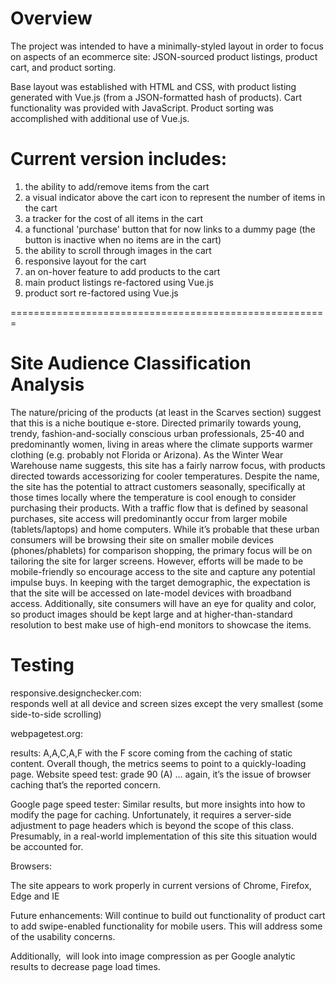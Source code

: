 # Overview

The project was intended to have a minimally-styled layout in order to focus on aspects of an ecommerce site: JSON-sourced product listings, product cart, and product sorting.

Base layout was established with HTML and CSS, with product listing generated with Vue.js (from a JSON-formatted hash of products). Cart functionality was provided with JavaScript. Product sorting was accomplished with additional use of Vue.js.

#  Current version includes:
  1. the ability to add/remove items from the cart
  2. a visual indicator above the cart icon to represent the number of items in the cart
  3. a tracker for the cost of all items in the cart
  4. a functional 'purchase' button that for now links to a dummy page (the button is inactive when no items are in the cart)
  5. the ability to scroll through images in the cart
  6. responsive layout for the cart
  7. an on-hover feature to add products to the cart
  8. main product listings re-factored using Vue.js
  9. product sort re-factored using Vue.js


=======================================================
# Site Audience Classification Analysis

The nature/pricing of the products (at least in the Scarves section) suggest that this is a niche boutique e-store.
Directed primarily towards young, trendy, fashion-and-socially conscious urban professionals, 25-40 and predominantly women, living in areas where the climate supports warmer clothing (e.g. probably not Florida or Arizona). 
As the Winter Wear Warehouse name suggests, this site has a fairly narrow focus, with products directed towards accessorizing for cooler temperatures.
Despite the name, the site has the potential to attract customers seasonally, specifically at those times locally where the temperature is cool enough to consider purchasing their products. 
With a traffic flow that is defined by seasonal purchases, site access will predominantly occur from larger mobile (tablets/laptops) and home computers. While it’s probable that these urban consumers will be browsing their site on smaller mobile devices (phones/phablets) for comparison shopping, the primary focus will be on tailoring the site for larger screens. However, efforts will be made to be mobile-friendly so encourage access to the site and capture any potential impulse buys.
In keeping with the target demographic, the expectation is that the site will be accessed on late-model devices with broadband access. 
Additionally, site consumers will have an eye for quality and color, so product images should be kept large and at higher-than-standard resolution to best make use of high-end monitors to showcase the items.

# Testing

responsive.designchecker.com:  
responds well at all device and screen sizes except the very smallest (some side-to-side scrolling)

webpagetest.org: 

results: A,A,C,A,F with the F score coming from the caching of static content.
Overall though, the metrics seems to point to a quickly-loading page.
Website speed test: grade 90 (A) … again, it’s the issue of browser caching that’s the reported concern. 

Google page speed tester: 
Similar results, but more insights into how to modify the page for caching. Unfortunately, it requires a server-side adjustment to page headers which is beyond the scope of this class. Presumably, in a real-world implementation of this site this situation would be accounted for.

Browsers:

The site appears to work properly in current versions of Chrome, Firefox, Edge and IE

Future enhancements:
Will continue to build out functionality of product cart to add swipe-enabled functionality for mobile users. This will address some of the usability concerns. 

Additionally,  will look into image compression as per Google analytic results to decrease page load times.


